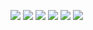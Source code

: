![](https://img.shields.io/github/stars/bresodev/MedicalList.svg)
![](https://img.shields.io/github/forks/bresodev/MedicalList.svg)
![](https://img.shields.io/github/tag/bresodev/MedicalList.svg)
![](https://img.shields.io/github/release/bresodev/MedicalList.svg)
![](https://img.shields.io/github/issues/bresodev/MedicalList.svg)
![](https://img.shields.io/bower/v/bresodev/MedicalList.svg)

